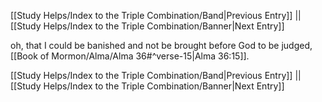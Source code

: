 [[Study Helps/Index to the Triple Combination/Band|Previous Entry]]  ||  [[Study Helps/Index to the Triple Combination/Banner|Next Entry]]

 oh, that I could be banished and not be brought before God to be judged, [[Book of Mormon/Alma/Alma 36#^verse-15|Alma 36:15]].

[[Study Helps/Index to the Triple Combination/Band|Previous Entry]]  ||  [[Study Helps/Index to the Triple Combination/Banner|Next Entry]]